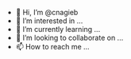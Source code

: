 - 👋 Hi, I’m @cnagieb
- 👀 I’m interested in ...
- 🌱 I’m currently learning ...
- 💞️ I’m looking to collaborate on ...
- 📫 How to reach me ...

<!---
cnagieb/cnagieb is a ✨ special ✨ repository because its `README.md` (this file) appears on your GitHub profile.
You can click the Preview link to take a look at your changes.
--->
